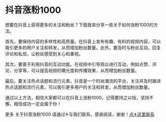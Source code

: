 # 抖音涨粉1000

想要在抖音上获得更多的关注和粉丝？下面就来分享一些关于如何涨粉1000的方法。

首先，要保持内容的多样性和高质量。在抖音上发布有趣、有料的视频内容，可以吸引更多的用户关注和转发，从而增加粉丝数量。此外，要及时与粉丝互动，回复评论和私信，让粉丝感受到关心和重视。

其次，要善于利用抖音的互动功能。在视频中引导观众进行互动，例如点赞、评论、分享等，可以提高视频的曝光度和传播效果，从而增加粉丝数量。

最后，要关注热点话题和流行元素。抖音是一个时尚潮流的平台，关注并及时跟进热点话题和流行元素，可以吸引更多用户的关注和转发，从而增加粉丝数量。

通过以上方法，相信大家都可以在抖音上涨粉1000。记得要持之以恒，坚持不懈，相信成功一定会属于你！

更多 关于抖音涨粉1000 请通过✈与我们联系，感谢阅读，谢谢！[点✈这里联系](https://w.k02.cc)
